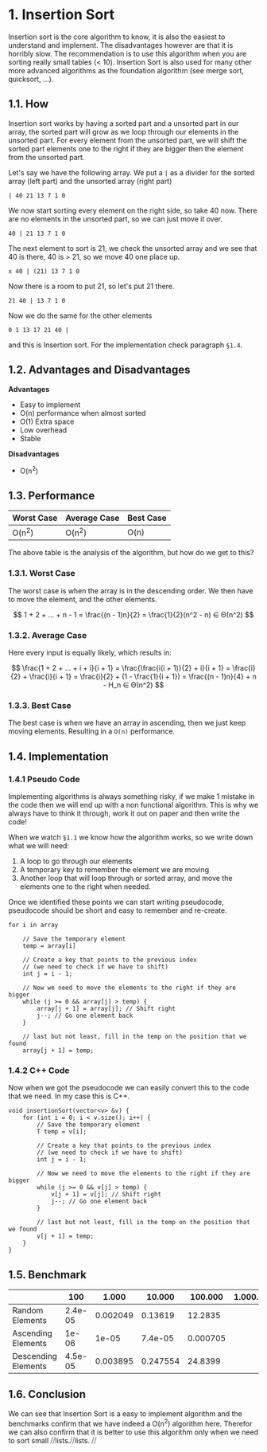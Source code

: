 # 1. Insertion Sort
Insertion sort is the core algorithm to know, it is also the easiest to understand and implement. The disadvantages however are that it is horribly slow. The recommendation is to use this algorithm when you are sorting really small tables (< 10). Insertion Sort is also used for many other more advanced algorithms as the foundation algorithm (see merge sort, quicksort, ...).

## 1.1. How
Insertion sort works by having a sorted part and a unsorted part in our array, the sorted part will grow as we loop through our elements in the unsorted part. For every element from the unsorted part, we will shift the sorted part elements one to the right if they are bigger then the element from the unsorted part.

Let's say we have the following array. We put a  `|` as a divider for the sorted array (left part) and the unsorted array (right part)

```
| 40 21 13 7 1 0
```

We now start sorting every element on the right side, so take 40 now. There are no elements in the unsorted part, so we can just move it over.

```
40 | 21 13 7 1 0
```

The next element to sort is 21, we check the unsorted array and we see that 40 is there, 40 is > 21, so we move 40 one place up.

```
x 40 | (21) 13 7 1 0
```

Now there is a room to put 21, so let's put 21 there.

```
21 40 | 13 7 1 0
```

Now we do the same for the other elements

```
0 1 13 17 21 40 |
```

and this is Insertion sort. For the implementation check paragraph `§1.4`.

## 1.2. Advantages and Disadvantages
**Advantages**
- Easy to implement
- O(n) performance when almost sorted
- O(1) Extra space
- Low overhead
- Stable

**Disadvantages**
- O(n<sup>2</sup>) 

## 1.3. Performance
|Worst Case|Average Case|Best Case|
|-|-|-|
|O(n<sup>2</sup>)|O(n<sup>2</sup>)|O(n)

The above table is the analysis of the algorithm, but how do we get to this?

### 1.3.1. Worst Case
The worst case is when the array is in the descending order. We then have to move the element, and the other elements.

$$
1 + 2 + ... + n - 1 = \frac{(n - 1)n}{2} = \frac{1}{2}(n^2 - n) ∈ Θ(n^2)
$$
### 1.3.2. Average Case
Here every input is equally likely,  which results in:

$$
\frac{1 + 2 + ... + i + i}{i + 1} = \frac{\frac{i(i + 1)}{2} + i}{i + 1} = \frac{i}{2} + \frac{i}{i + 1} = \frac{i}{2} + (1 - \frac{1}{i + 1}) = \frac{(n - 1)n}{4} + n - H_n ∈ Θ(n^2)
$$


### 1.3.3. Best Case
The best case is when we have an array in ascending, then we just keep moving elements. Resulting in a `O(n)` performance.

## 1.4. Implementation
### 1.4.1 Pseudo Code
Implementing algorithms is always something risky, if we make 1 mistake in the code then we will end up with a non functional algorithm. This is why we always have to think it through, work it out on paper and then write the code!

When we watch `§1.1` we know how the algorithm works, so we write down what we will need:

1. A loop to go through our elements
2. A temporary key to remember the element we are moving
3. Another loop that will loop through or sorted array, and move the elements one to the right when needed.

Once we identified these points we can start writing pseudocode, pseudocode should be short and easy to remember and re-create.


	for i in array
	
		// Save the temporary element
		temp = array[i] 
	
		// Create a key that points to the previous index 
		// (we need to check if we have to shift)
		int j = i - 1; 

		// Now we need to move the elements to the right if they are bigger
		while (j >= 0 && array[j] > temp) {
			array[j + 1] = array[j]; // Shift right
			j--; // Go one element back
		}
	
		// last but not least, fill in the temp on the position that we found
		array[j + 1] = temp;


### 1.4.2 C++ Code
Now when we got the pseudocode we can easily convert this to the code that we need.  In my case this is C++.

	void insertionSort(vector<v> &v) {
		for (int i = 0; i < v.size(); i++) {
			// Save the temporary element
			T temp = v[i];
		
			// Create a key that points to the previous index 
			// (we need to check if we have to shift)
			int j = i - 1;
		
			// Now we need to move the elements to the right if they are bigger
			while (j >= 0 && v[j] > temp) {
				v[j + 1] = v[j]; // Shift right
				j--; // Go one element back
			}

			// last but not least, fill in the temp on the position that we found
			v[j + 1] = temp;
		}
	}

## 1.5. Benchmark
|&nbsp;| 100 | 1.000 | 10.000 | 100.000 | 1.000.000
|-|-|-|-|-|-|
|Random Elements|2.4e-05|0.002049|0.13619|12.2835|
|Ascending Elements|1e-06|1e-05|7.4e-05|0.000705
|Descending Elements|4.5e-05|0.003895|0.247554|24.8399

## 1.6. Conclusion
We can see that Insertion Sort is a easy to implement algorithm and the benchmarks confirm that we have indeed a O(n<sup>2</sup>) algorithm here. Therefor we can also confirm that it is better to use this algorithm only when we need to sort small ⧸⧸lists.⧸⧸lists. ⧸⧸<!--se_discussion_list:{"RXYnYpPfThONEjjX66SYunwq":{"selectionStart":5245,"type":"conflict","selectionEnd":5264,"discussionIndex":"RXYnYpPfThONEjjX66SYunwq"}}-->
